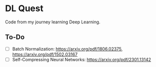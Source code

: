 # DL Quest

Code from my journey learning Deep Learning.

## To-Do

- [ ] Batch Normalization: https://arxiv.org/pdf/1806.02375, https://arxiv.org/pdf/1502.03167
- [ ] Self-Compressing Neural Networks: https://arxiv.org/pdf/2301.13142
